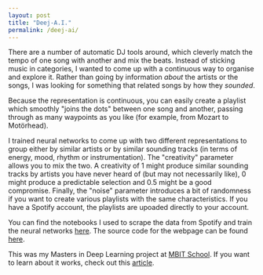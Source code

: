 ```yaml
---
layout: post
title: "Deej-A.I."
permalink: /deej-ai/
---
```

There are a number of automatic DJ tools around, which cleverly match the tempo of one song with another and mix the beats. Instead of sticking music in categories, I wanted to come up with a continuous way to organise and explore it. Rather than going by information *about* the artists or the songs, I was looking for something that related songs by how they *sounded*.
<!--more-->

Because the representation is continuous, you can easily create a playlist which smoothly "joins the dots" between one song and another, passing through as many waypoints as you like (for example, from Mozart to Motörhead).

I trained neural networks to come up with two different representations to group either by similar artists or by similar sounding tracks (in terms of energy, mood, rhythm or instrumentation). The "creativity" parameter allows you to mix the two. A creativity of 1 might produce similar sounding tracks by artists you have never heard of (but may not necessarily like), 0 might produce a predictable selection and 0.5 might be a good compromise. Finally, the "noise" parameter introduces a bit of randomness if you want to create various playlists with the same characteristics. If you have a Spotify account, the playlists are upoaded directly to your account.

You can find the notebooks I used to scrape the data from Spotify and train the neural networks [here](https://github.com/teticio/Deej-A.I.). The source code for the webpage can be found [here](https://github.com/teticio/deej-ai.online).

This was my Masters in Deep Learning project at [MBIT School](https://www.mbitschool.com/). If you want to learn about it works, check out this [article](https://towardsdatascience.com/create-automatic-playlists-by-using-deep-learning-to-listen-to-the-music-b72836c24ce2).
